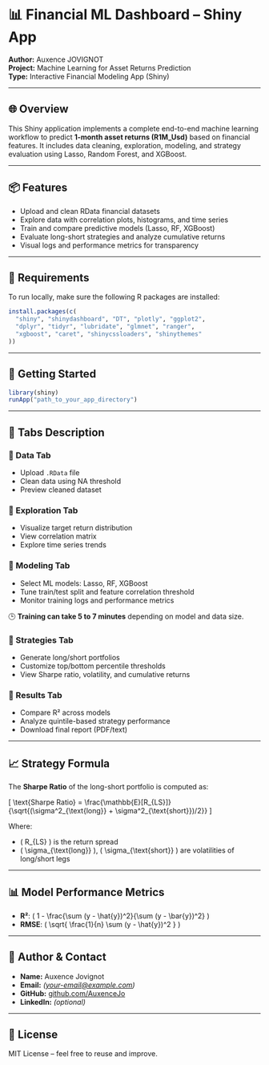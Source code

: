 # 📊 Financial ML Dashboard – Shiny App

**Author:** Auxence JOVIGNOT  
**Project:** Machine Learning for Asset Returns Prediction  
**Type:** Interactive Financial Modeling App (Shiny)

---

## 🌐 Overview

This Shiny application implements a complete end-to-end machine learning workflow to predict **1-month asset returns (R1M_Usd)** based on financial features. It includes data cleaning, exploration, modeling, and strategy evaluation using Lasso, Random Forest, and XGBoost.

---

## 📦 Features

- Upload and clean RData financial datasets
- Explore data with correlation plots, histograms, and time series
- Train and compare predictive models (Lasso, RF, XGBoost)
- Evaluate long-short strategies and analyze cumulative returns
- Visual logs and performance metrics for transparency

---

## 🧰 Requirements

To run locally, make sure the following R packages are installed:

```r
install.packages(c(
  "shiny", "shinydashboard", "DT", "plotly", "ggplot2", 
  "dplyr", "tidyr", "lubridate", "glmnet", "ranger", 
  "xgboost", "caret", "shinycssloaders", "shinythemes"
))
```

---

## 🚀 Getting Started

```r
library(shiny)
runApp("path_to_your_app_directory")
```

---

## 📂 Tabs Description

### 🔹 Data Tab
- Upload `.RData` file
- Clean data using NA threshold
- Preview cleaned dataset

### 🔹 Exploration Tab
- Visualize target return distribution
- View correlation matrix
- Explore time series trends

### 🔹 Modeling Tab
- Select ML models: Lasso, RF, XGBoost
- Tune train/test split and feature correlation threshold
- Monitor training logs and performance metrics

🕒 **Training can take 5 to 7 minutes** depending on model and data size.

### 🔹 Strategies Tab
- Generate long/short portfolios
- Customize top/bottom percentile thresholds
- View Sharpe ratio, volatility, and cumulative returns

### 🔹 Results Tab
- Compare R² across models
- Analyze quintile-based strategy performance
- Download final report (PDF/text)

---

## 📈 Strategy Formula

The **Sharpe Ratio** of the long-short portfolio is computed as:

\[
\text{Sharpe Ratio} = \frac{\mathbb{E}[R_{LS}]}{\sqrt{(\sigma^2_{\text{long}} + \sigma^2_{\text{short}})/2}}
\]

Where:
- \( R_{LS} \) is the return spread
- \( \sigma_{\text{long}} \), \( \sigma_{\text{short}} \) are volatilities of long/short legs

---

## 📊 Model Performance Metrics

- **R²**: \( 1 - \frac{\sum (y - \hat{y})^2}{\sum (y - \bar{y})^2} \)
- **RMSE**: \( \sqrt{ \frac{1}{n} \sum (y - \hat{y})^2 } \)

---

## 📜 Author & Contact

- **Name:** Auxence Jovignot  
- **Email:** *(your-email@example.com)*  
- **GitHub:** [github.com/AuxenceJo](https://github.com/AuxenceJo)  
- **LinkedIn:** *(optional)*

---

## 📎 License

MIT License – feel free to reuse and improve.
